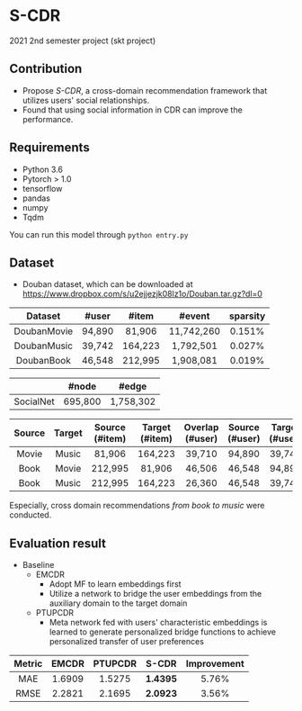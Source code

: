 # S-CDR
2021 2nd semester project (skt project)

## Contribution
- Propose *S-CDR*, a cross-domain recommendation framework that utilizes users' social relationships.
- Found that using social information in CDR can improve the performance.

## Requirements
- Python 3.6
- Pytorch > 1.0
- tensorflow
- pandas
- numpy
- Tqdm

You can run this model through ``` python entry.py ```

## Dataset
- Douban dataset, which can be downloaded at https://www.dropbox.com/s/u2ejjezjk08lz1o/Douban.tar.gz?dl=0

|Dataset|#user|#item|#event|sparsity|
|:----------:|:-----:|:------:|:--------:|:------:|
|DoubanMovie|94,890|81,906|11,742,260|0.151%|
|DoubanMusic|39,742|164,223|1,792,501|0.027%|
|DoubanBook|46,548|212,995|1,908,081|0.019%|


|	|#node|#edge|
|:---------:|:------:|:-------:|
|SocialNet|695,800|1,758,302|

|Source|Target|Source (#item)|Target (#item)|Overlap (#user)|Source (#user)|Target (#user)|Source (#rating)|Target (#rating)|
|:-----:|:-----:|:------:|:------:|:------:|:------:|:------:|:----------:|----------:|
|Movie|Music|81,906|164,223|39,710|94,890|39,742|11,742,260|1,792,501|
|Book|Movie|212,995|81,906|46,506|46,548|94,890|1,908,081|11,742,260|
|Book|Music|212,995|164,223|26,360|46,548|39,742|1,908,081|1,792,501|

Especially, cross domain recommendations _from book to music_ were conducted.

## Evaluation result
- Baseline
  - EMCDR
    - Adopt MF to learn embeddings first
    - Utilize a network to bridge the user embeddings from the auxiliary domain to the target domain
  - PTUPCDR
    - Meta network fed with users' characteristic embeddings is learned to generate personalized bridge functions to achieve personalized transfer of user preferences



|Metric|EMCDR|PTUPCDR|S-CDR|Improvement|
|:----------:|:-----:|:------:|:--------:|:-----:|
|MAE|1.6909|1.5275|**1.4395**|5.76%|
|RMSE|2.2821|2.1695|**2.0923**|3.56%|
